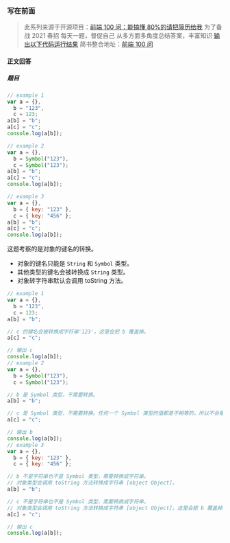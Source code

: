 ### 写在前面

> 此系列来源于开源项目：[前端 100 问：能搞懂 80%的请把简历给我](https://github.com/yygmind/blog/issues/43)
> 为了备战 2021 春招
> 每天一题，督促自己
> 从多方面多角度总结答案，丰富知识
> [输出以下代码运行结果](https://github.com/Advanced-Frontend/Daily-Interview-Question/issues/125)
> 简书整合地址：[前端 100 问](https://www.jianshu.com/c/70e2e00df1b0)

#### 正文回答

##### 题目

```js
// example 1
var a = {},
  b = "123",
  c = 123;
a[b] = "b";
a[c] = "c";
console.log(a[b]);

// example 2
var a = {},
  b = Symbol("123"),
  c = Symbol("123");
a[b] = "b";
a[c] = "c";
console.log(a[b]);

// example 3
var a = {},
  b = { key: "123" },
  c = { key: "456" };
a[b] = "b";
a[c] = "c";
console.log(a[b]);
```

这题考察的是对象的键名的转换。

- 对象的键名只能是 `String` 和 `Symbol` 类型。
- 其他类型的键名会被转换成 `String` 类型。
- 对象转字符串默认会调用 toString 方法。

```js
// example 1
var a = {},
  b = "123",
  c = 123;
a[b] = "b";

// c 的键名会被转换成字符串'123'，这里会把 b 覆盖掉。
a[c] = "c";

// 输出 c
console.log(a[b]);
// example 2
var a = {},
  b = Symbol("123"),
  c = Symbol("123");

// b 是 Symbol 类型，不需要转换。
a[b] = "b";

// c 是 Symbol 类型，不需要转换。任何一个 Symbol 类型的值都是不相等的，所以不会覆盖掉 b。
a[c] = "c";

// 输出 b
console.log(a[b]);
// example 3
var a = {},
  b = { key: "123" },
  c = { key: "456" };

// b 不是字符串也不是 Symbol 类型，需要转换成字符串。
// 对象类型会调用 toString 方法转换成字符串 [object Object]。
a[b] = "b";

// c 不是字符串也不是 Symbol 类型，需要转换成字符串。
// 对象类型会调用 toString 方法转换成字符串 [object Object]。这里会把 b 覆盖掉。
a[c] = "c";

// 输出 c
console.log(a[b]);
```
